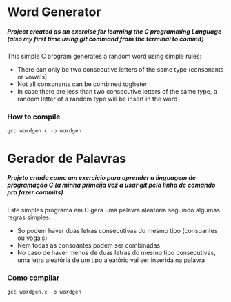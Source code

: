 # Word Generator

##### Project created as an exercise for learning the C programming Language _(also my first time using git command from the terminal to commit)_

This simple C program generates a random word using simple rules:

* There can only be two consecutive letters of the same type (consonants or vowels)
* Not all consonants can be combined togheter
* In case there are less than two consecutive letters of the same type, a random letter of a random type will be insert in the word

### How to compile

```gcc wordgen.c -o wordgen```

# Gerador de Palavras

##### Projeto criado como um exercicio para aprender a linguagem de programação C _(a minha primeija vez a usar git pela linha de comando pra fazer commits)_

Este simples programa em C gera uma palavra aleatória seguindo algumas regras simples:

* So podem haver duas letras consecutivas do mesmo tipo (consoantes ou vogais)
* Nem todas as consoantes podem ser combinadas
* No caso de haver menos de duas letras do mesmo tipo consecutivas, uma letra aleatória de um tipo aleatório vai ser inserida na palavra

### Como compilar

```gcc wordgen.c -o wordgen```
